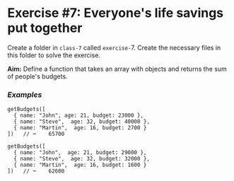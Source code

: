 
# Exercise #7: Everyone's life savings put together

Create a folder in `class-7` called `exercise-`7. Create the necessary files in this folder to solve the exercise.

**Aim:** Define a function that takes an array with objects and returns the sum of people's budgets.


### *Examples*

```
getBudgets([
  { name: "John", age: 21, budget: 23000 },
  { name: "Steve",  age: 32, budget: 40000 },
  { name: "Martin",  age: 16, budget: 2700 }
])   // ➞    65700

getBudgets([
  { name: "John",  age: 21, budget: 29000 },
  { name: "Steve",  age: 32, budget: 32000 },
  { name: "Martin",  age: 16, budget: 1600 }
])   // ➞    62600

```